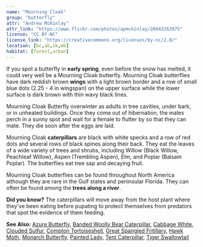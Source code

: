 ```yaml
---
name: "Mourning Cloak"
group: "butterfly"
attr: "Andrew McKinlay"
attr_link: "https://www.flickr.com/photos/apmckinlay/28043263975"
license: "CC BY-NC"
license_link: "https://creativecommons.org/licenses/by-nc/2.0/"
location: [bc,ab,sk,mb]
habitat: [forest,urban]
---
```

If you spot a butterfly in **early spring**, even before the snow has melted, it could very well be a Mourning Cloak butterfly. Mourning Cloak butterflies have dark reddish brown **wings** with a light brown border and a row of small blue dots (2.25 - 4 in wingspan) on the upper surface while the lower surface is dark brown with thin wavy black lines.

Mourning Cloak Butterfly overwinter as adults in tree cavities, under bark, or in unheated buildings. Once they come out of hibernation, the males perch in a sunny spot and wait for a female to flutter by so that they can mate. They die soon after the eggs are laid.

Mourning Cloak **caterpillars** are black with white specks and a row of red dots and several rows of black spines along their back. They eat the leaves of a wide variety of trees and shrubs, including Willow (Black Willow, Peachleaf Willow), Aspen (Trembling Aspen), Elm, and Poplar (Balsam Poplar). The butterflies eat tree sap and decaying fruit.

Mourning Cloak butterflies can be found throughout North America although they are rare in the Gulf states and peninsular Florida. They can often be found among the **trees along a river**.

**Did you know?** The caterpillars will move away from the host plant where they've been eating before pupating to protect themselves from predators that spot the evidence of them feeding.

<!-- generated, do not edit -->
**See Also:**
[Azure Butterfly](/insects/azurebut),
[Banded Woolly Bear Caterpillar](/insects/bandwb),
[Cabbage White](/insects/cabbgwht),
[Clouded Sulfur](/insects/cloudsulf),
[Compton Tortoiseshell](/insects/comptort),
[Great Spangled Fritillary](/insects/greatfrit),
[Hawk Moth](/insects/hawkmoth),
[Monarch Butterfly](/insects/monarch),
[Painted Lady](/insects/paintbut),
[Tent Caterpillar](/insects/tentcat),
[Tiger Swallowtail](/insects/tigerbut)
